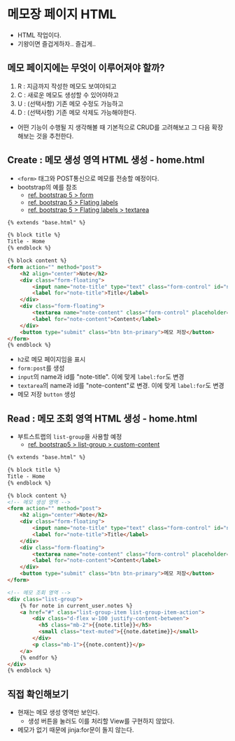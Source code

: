 # 메모장 페이지 HTML
- HTML 작업이다.
- 기왕이면 즐겁게하자.. 즐겁게..

## 메모 페이지에는 무엇이 이루어져야 할까?
1. R : 지금까지 작성한 메모도 보여야되고
2. C : 새로운 메모도 생성할 수 있어야하고
3. U : (선택사항) 기존 메모 수정도 가능하고
4. D : (선택사항) 기존 메모 삭제도 가능해야한다.

- 어떤 기능이 수행될 지 생각해볼 때 기본적으로 CRUD를 고려해보고 그 다음 확장해보는 것을 추천한다.

## Create : 메모 생성 영역 HTML 생성 - home.html
- `<form>` 태그와 POST통신으로 메모를 전송할 예정이다.
- bootstrap의 예를 참조
    - [ref. bootstrap 5 > form](https://getbootstrap.com/docs/5.0/forms/overview/#overview)
    - [ref. bootstrap 5 > Flating labels](https://getbootstrap.com/docs/5.0/forms/floating-labels/#example)
    - [ref. bootstrap 5 > Flating labels > textarea](https://getbootstrap.com/docs/5.0/forms/floating-labels/#textareas)


```html
{% extends "base.html" %}

{% block title %}
Title - Home
{% endblock %}

{% block content %}
<form action="" method="post">
    <h2 align="center">Note</h2>
    <div class="form-floating">
        <input name="note-title" type="text" class="form-control" id="note-title" placeholder="name@example.com">
        <label for="note-title">Title</label>
    </div>
    <div class="form-floating">
        <textarea name="note-content" class="form-control" placeholder="Leave a content here" id="note-content"></textarea>
        <label for="note-content">Content</label>
    </div>
    <button type="submit" class="btn btn-primary">메모 저장</button>
</form>
{% endblock %}
```
- `h2`로 메모 페이지임을 표시
- `form:post`를 생성
- `input`의 name과 id를 "note-title". 이에 맞게 `label:for`도 변경
- `textarea`의 name과 id를 "note-content"로 변경. 이에 맞게 `label:for`도 변경
- 메모 저장 `button` 생성


## Read : 메모 조회 영역 HTML 생성 - home.html 
- 부트스트랩의 `list-group`을 사용할 예정
    - [ref. bootstrap5 > list-group > custom-content](https://getbootstrap.com/docs/5.0/components/list-group/#custom-content)

```html
{% extends "base.html" %}

{% block title %}
Title - Home
{% endblock %}

{% block content %}
<!-- 메모 생성 영역 -->
<form action="" method="post">
    <h2 align="center">Note</h2>
    <div class="form-floating">
        <input name="note-title" type="text" class="form-control" id="note-title" placeholder="name@example.com">
        <label for="note-title">Title</label>
    </div>
    <div class="form-floating">
        <textarea name="note-content" class="form-control" placeholder="Leave a content here" id="note-content"></textarea>
        <label for="note-content">Content</label>
    </div>
    <button type="submit" class="btn btn-primary">메모 저장</button>
</form>

<!-- 메모 조회 영역 -->
<div class="list-group">
    {% for note in current_user.notes %}
    <a href="#" class="list-group-item list-group-item-action">
        <div class="d-flex w-100 justify-content-between">
          <h5 class="mb-2">{{note.title}}</h5>
          <small class="text-muted">{{note.datetime}}</small>
        </div>
        <p class="mb-1">{{note.content}}</p>
    </a>  
    {% endfor %}
</div>
{% endblock %}
```

## 직접 확인해보기
- 현재는 메모 생성 영역만 보인다.
    - 생성 버튼을 눌러도 이를 처리할 View를 구현하지 않았다.
- 메모가 없기 때문에 jinja:for문이 돌지 않는다.